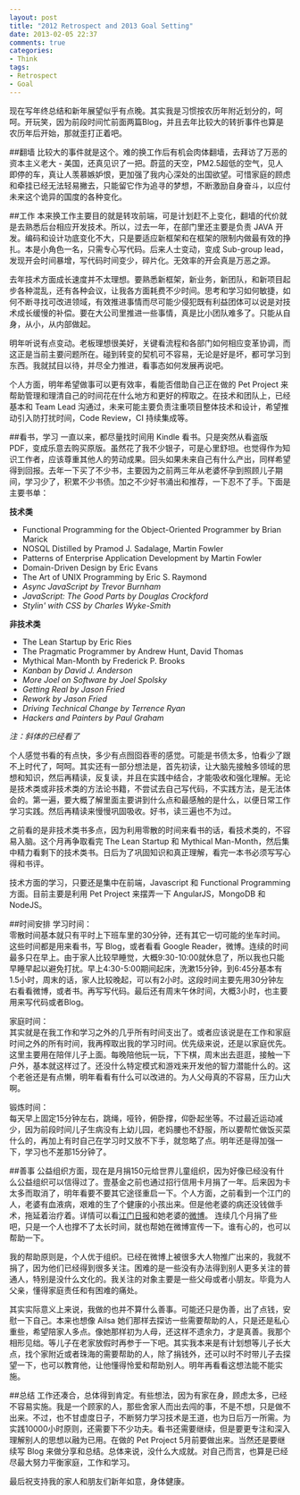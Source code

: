 ```yaml
---
layout: post
title: "2012 Retrospect and 2013 Goal Setting"
date: 2013-02-05 22:37
comments: true
categories: 
- Think
tags:
- Retrospect
- Goal
---
```


现在写年终总结和新年展望似乎有点晚。其实我是习惯按农历年附近划分的，呵呵。开玩笑，因为前段时间忙前面两篇Blog，并且去年比较大的转折事件也算是农历年后开始，那就歪打正着吧。  

##翻墙
比较大的事件就是这个。难的换工作后有机会肉体翻墙，去拜访了万恶的资本主义老大 - 美国，还真见识了一把。蔚蓝的天空，PM2.5超低的空气，见人即停的车，真让人羡慕嫉妒恨，更加强了我内心深处的出国欲望。可惜家庭的顾虑和牵挂已经无法轻易撇去，只能留它作为追寻的梦想，不断激励自身奋斗，以应付未来这个诡异的国度的各种变化。  

##工作
本来换工作主要目的就是转攻前端，可是计划赶不上变化，翻墙的代价就是去熟悉后台相应开发技术。所以，过去一年，在部门里还主要是负责 JAVA 开发。编码和设计功底变化不大，只是要适应新框架和在框架的限制内做最有效的挣扎。本是小角色一名，只需专心写代码。后来人士变动，变成 Sub-group lead，发现开会时间暴增，写代码时间变少，碎片化。无效率的开会真是万恶之源。  

去年技术方面成长速度并不太理想。要熟悉新框架，新业务，新团队，和新项目起步各种混乱，还有各种会议，让我各方面耗费不少时间。思考和学习如何敏捷，如何不断寻找可改进领域，有效推进事情而尽可能少侵犯既有利益团体可以说是对技术成长缓慢的补偿。要在大公司里推进一些事情，真是比小团队难多了。只能从自身，从小，从内部做起。  

明年听说有点变动。老板理想很美好，关键看流程和各部门如何相应变革协调，而这正是当前主要问题所在。碰到转变的契机可不容易，无论是好是坏，都可学习到东西。我就拭目以待，并尽全力推进，看事态如何发展再说吧。  

个人方面，明年希望做事可以更有效率，看能否借助自己正在做的 Pet Project 来帮助管理和理清自己的时间花在什么地方和更好的榨取之。在技术和团队上，已经基本和 Team Lead 沟通过，未来可能主要负责注重项目整体技术和设计，希望推动引入防打扰时间，Code Review，CI 持续集成等。

##看书，学习
一直以来，都尽量找时间用 Kindle 看书。只是突然从看盗版PDF，变成乐意去购买原版。虽然花了我不少银子，可是心里舒坦。也觉得作为知识工作者，应该尊重其他人的劳动成果。回头如果未来自己有什么产出，同样希望得到回报。去年一下买了不少书，主要因为之前两三年从老婆怀孕到照顾儿子期间，学习少了，积累不少书债。加之不少好书涌出和推荐，一下忍不了手。下面是主要书单：  

**技术类**

* Functional Programming for the Object-Oriented Programmer by Brian Marick
* NOSQL Distilled by Pramod J. Sadalage, Martin Fowler
* Patterns of Enterprise Application Development by Martin Fowler
* Domain-Driven Design by Eric Evans
* The Art of UNIX Programming by Eric S. Raymond
* _Async JavaScript by Trevor Burnham_
* _JavaScript: The Good Parts by Douglas Crockford_
* _Stylin' with CSS by Charles Wyke-Smith_

**非技术类**

* The Lean Startup by Eric Ries
* The Pragmatic Programmer by Andrew Hunt, David Thomas
* Mythical Man-Month by Frederick P. Brooks
* _Kanban by David J. Anderson_
* _More Joel on Software by Joel Spolsky_
* _Getting Real by Jason Fried_
* _Rework by Jason Fried_
* _Driving Technical Change by Terrence Ryan_
* _Hackers and Painters by Paul Graham_

_注：斜体的已经看了_

个人感觉书看的有点快，多少有点囫囵吞枣的感觉。可能是书债太多，怕看少了跟不上时代了，呵呵。其实还有一部分想法是，首先初读，让大脑先接触多领域的思想和知识，然后再精读，反复读，并且在实践中结合，才能吸收和强化理解。无论是技术类或非技术类的方法论书籍，不尝试去自己写代码，不实践方法，是无法体会的。第一遍，要大概了解里面主要讲到什么点和最感触的是什么，以便日常工作学习实践。然后再精读来慢慢巩固吸收。好书，读三遍也不为过。  

之前看的是非技术类书多点，因为利用零散的时间来看书的话，看技术类的，不容易入脑。这个月再争取看完 The Lean Startup 和 Mythical Man-Month，然后集中精力看剩下的技术类书。日后为了巩固知识和真正理解，看完一本书必须写写心得和书评。

技术方面的学习，只要还是集中在前端，Javascript 和 Functional Programming 方面。目前主要是利用 Pet Project 来摆弄一下 AngularJS，MongoDB 和 NodeJS。

##时间安排
学习时间：  
零散时间基本就只有平时上下班车里的30分钟，还有其它一切可能的坐车时间。这些时间都是用来看书，写 Blog，或者看看 Google Reader，微博。连续的时间最多只在早上。由于家人比较早睡觉，大概9:30-10:00就休息了，所以我也只能早睡早起以避免打扰。早上4:30-5:00期间起床，洗漱15分钟，到6:45分基本有1.5小时，周末的话，家人比较晚起，可以有2小时。这段时间主要先用30分钟左右看看微博，或者书。再写写代码。最后还有周末午休时间，大概3小时，也主要用来写代码或者Blog。

家庭时间：  
其实就是在我工作和学习之外的几乎所有时间支出了。或者应该说是在工作和家庭时间之外的所有时间，我再榨取出我的学习时间。优先级来说，还是以家庭优先。这里主要用在陪伴儿子上面。每晚陪他玩一玩，下下棋，周末出去逛逛，接触一下户外，基本就这样过了。还没什么特定模式和游戏来开发他的智力潜能什么的。这个老爸还是有点懒，明年看看有什么可以改进的。为人父母真的不容易，压力山大啊。  

锻炼时间：  
每天早上固定15分钟左右，跳绳，哑铃，俯卧撑，仰卧起坐等。不过最近运动减少，因为前段时间儿子生病没有上幼儿园，老妈腰也不舒服，所以要帮忙做饭买菜什么的，再加上有时自己在学习时又放不下手，就忽略了点。明年还是得加强一下，学习也不差那15分钟了。

[微博]: http://weibo.com/u/2785731123
[江门日报]: http://t.cn/zjBs02D

##善事
公益组织方面，现在是月捐150元给世界儿童组织，因为好像已经没有什么公益组织可以信得过了。壹基金之前也通过招行信用卡月捐了一年。后来因为卡太多而取消了，明年看要不要其它途径重启一下。个人方面，之前看到一个江门的人，老婆有血液病，艰难的生了个健康的小孩出来。但是他老婆的病还没钱做手术，拖延着治疗着。详情可以看[江门日报][]和她老婆的[微博][]。 连续几个月捐了些吧，只是一个人也撑不了太长时间，就也帮她在微博宣传一下。谁有心的，也可以帮助一下。  

我的帮助原则是，个人优于组织。已经在微博上被很多大人物推广出来的，我就不捐了，因为他们已经得到很多关注。困难的是一些没有办法得到别人更多关注的普通人，特别是没什么文化的。我关注的对象主要是一些父母或者小朋友。毕竟为人父亲，懂得家庭责任和有困难的痛处。  

其实实际意义上来说，我做的也并不算什么善事。可能还只是伪善，出了点钱，安慰一下自己。本来也想像 Ailsa 她们那样去探访一些需要帮助的人，只是还是私心重些，希望陪家人多点。像她那样初为人母，还这样不遗余力，才是真善。我那个相形见绌。等儿子在老家放假时再参于一下吧。其实我本来是有计划想等儿子长大点，找个家附近或者珠海的需要帮助的人，除了捐钱外，还可以时不时带儿子去探望一下，也可以教育他，让他懂得怜爱和帮助别人。明年再看看这想法能不能实施。

##总结
工作还凑合，总体得到肯定。有些想法，因为有家在身，顾虑太多，已经不容易实施。我是一个顾家的人，那些舍家人而出去闯的事，不是不想，只是做不出来。不过，也不甘虚度日子，不断努力学习技术是王道，也为日后万一所需。为实践10000小时原则，还需要下不少功夫。看书还需要继续，但是要更专注和深入理解别人的思想以融为已用。在做的 Pet Project 5月前要做出来。当然还是要继续写 Blog 来做分享和总结。总体来说，没什么大成就。对自己而言，也算是已经尽最大努力平衡家庭，工作和学习。  

最后祝支持我的家人和朋友们新年如意，身体健康。
